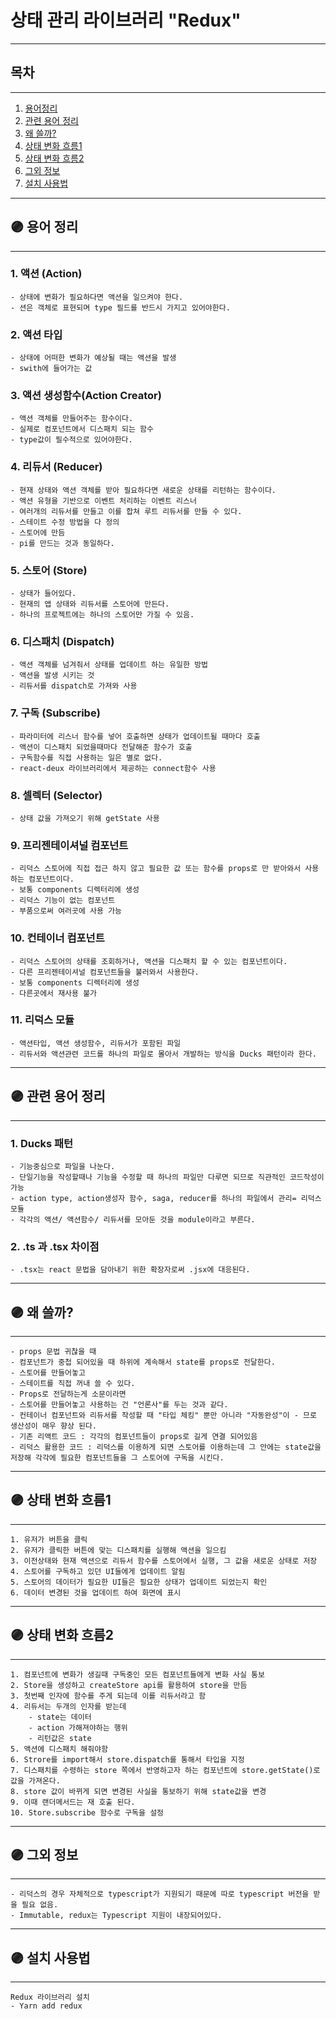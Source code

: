 # 상태 관리 라이브러리 "Redux"
---
## 목차
---
1. [용어정리](#용어-정리)
2. [관련 용어 정리](#관련-용어-정리)
3. [왜 쓸까?](#왜-쓸까?)
4. [상태 변화 흐름1](#상태-변화-흐름1)
5. [상태 변화 흐름2](#상태-변화-흐름2)
6. [그외 정보](#그외-정보)
7. [설치 사용법](#설치-사용법)
---

## 🟣 용어 정리

---

### 1. 액션 (Action)

    - 상태에 변화가 필요하다면 액션을 일으켜야 한다.
    - 션은 객체로 표현되며 type 필드를 반드시 가지고 있어야한다.

### 2. 액션 타입

    - 상태에 어떠한 변화가 예상될 때는 액션을 발생
    - swith에 들어가는 값

### 3. 액션 생성함수(Action Creator)

    - 액션 객체를 만들어주는 함수이다.
    - 실제로 컴포넌트에서 디스패치 되는 함수
    - type값이 필수적으로 있어야한다.

### 4. 리듀서 (Reducer)

    - 현재 상태와 액션 객체를 받아 필요하다면 새로운 상태를 리턴하는 함수이다.
    - 액션 유형을 기반으로 이벤트 처리하는 이벤트 리스너
    - 여러개의 리듀서를 만들고 이를 합쳐 루트 리듀서를 만들 수 있다.
    - 스테이트 수정 방법을 다 정의
    - 스토어에 만듬
    - pi를 만드는 것과 동일하다.

### 5. 스토어 (Store)

    - 상태가 들어있다.
    - 현재의 앱 상태와 리듀서를 스토어에 만든다.
    - 하나의 프로젝트에는 하나의 스토어만 가질 수 있음.

### 6. 디스패치 (Dispatch)

    - 액션 객체를 넘겨줘서 상태를 업데이트 하는 유일한 방법
    - 액션을 발생 시키는 것
    - 리듀서를 dispatch로 가져와 사용

### 7. 구독 (Subscribe)

    - 파라미터에 리스너 함수를 넣어 호출하면 상태가 업데이트될 때마다 호출
    - 액션이 디스패치 되었을때마다 전달해준 함수가 호출
    - 구독함수를 직접 사용하는 일은 별로 없다.
    - react-deux 라이브러리에서 제공하는 connect함수 사용

### 8. 셀렉터 (Selector)

    - 상태 값을 가져오기 위해 getState 사용

### 9. 프리젠테이셔널 컴포넌트

    - 리덕스 스토어에 직접 접근 하지 않고 필요한 값 또는 함수를 props로 만 받아와서 사용하는 컴포넌트이다.
    - 보통 components 디렉터리에 생성
    - 리덕스 기능이 없는 컴포넌트
    - 부품으로써 여러곳에 사용 가능

### 10. 컨테이너 컴포넌트

    - 리덕스 스토어의 상태를 조회하거나, 액션을 디스패치 할 수 있는 컴포넌트이다.
    - 다른 프리젠테이셔널 컴포넌트들을 불러와서 사용한다.
    - 보통 components 디렉터리에 생성
    - 다른곳에서 재사용 불가

### 11. 리덕스 모듈

    - 액션타입, 액션 생성함수, 리듀서가 포함된 파일
    - 리듀서와 액션관련 코드를 하나의 파일로 몰아서 개발하는 방식을 Ducks 패턴이라 한다.

---

## 🟣 관련 용어 정리

---

### 1. Ducks 패턴

    - 기능중심으로 파일을 나눈다.
    - 단일기능을 작성할때나 기능을 수정할 때 하나의 파일만 다루면 되므로 직관적인 코드작성이 가능
    - action type, action생성자 함수, saga, reducer를 하나의 파일에서 관리= 리덕스 모듈
    - 각각의 액션/ 액션함수/ 리듀서를 모아둔 것을 module이라고 부른다.

### 2. .ts 과 .tsx 차이점

    - .tsx는 react 문법을 담아내기 위한 확장자로써 .jsx에 대응된다.

---

## 🟣 왜 쓸까?

---

    - props 문법 귀찮을 때
    - 컴포넌트가 중첩 되어있을 때 하위에 계속해서 state를 props로 전달한다.
    - 스토어를 만들어놓고
    - 스테이트를 직접 꺼내 쓸 수 있다.
    - Props로 전달하는게 소문이라면
    - 스토어를 만들어놓고 사용하는 건 "언론사"를 두는 것과 같다.
    - 컨테이너 컴포넌트와 리듀서를 작성할 때 "타입 체킹" 뿐만 아니라 "자동완성"이 - 므로 생산성이 매우 향상 된다.
    - 기존 리액트 코드 : 각각의 컴포넌트들이 props로 길게 연결 되어있음
    - 리덕스 활용한 코드 : 리덕스를 이용하게 되면 스토어를 이용하는데 그 안에는 state값을 저장해 각각에 필요한 컴포넌트들을 그 스토어에 구독을 시킨다.

---

## 🟣 상태 변화 흐름1

---

    1. 유저가 버튼을 클릭
    2. 유저가 클릭한 버튼에 맞는 디스패치를 실행해 액션을 일으킴
    3. 이전상태와 현재 액션으로 리듀서 함수를 스토어에서 실행, 그 값을 새로운 상태로 저장
    4. 스토어를 구독하고 있던 UI들에게 업데이트 알림
    5. 스토어의 데이터가 필요한 UI들은 필요한 상태가 업데이트 되었는지 확인
    6. 데이터 변경된 것을 업데이트 하여 화면에 표시

---

## 🟣 상태 변화 흐름2

---

    1. 컴포넌트에 변화가 생길때 구독중인 모든 컴포넌트들에게 변화 사실 통보
    2. Store을 생성하고 createStore api를 활용하여 store을 만듬
    3. 첫번째 인자에 함수를 주게 되는데 이를 리듀서라고 함
    4. 리듀서는 두개의 인자를 받는데
    	- state는 데이터
    	- action 가해져야하는 행위
    	- 리턴값은 state
    5. 액션에 디스패치 해줘야함
    6. Strore를 import해서 store.dispatch를 통해서 타입을 지정
    7. 디스패치를 수령하는 store 쪽에서 반영하고자 하는 컴포넌트에 store.getState()로 값을 가져온다.
    8. store 값이 바뀌게 되면 변경된 사실을 통보하기 위해 state값을 변경
    9. 이때 랜더메서드는 재 호출 된다.
    10. Store.subscribe 함수로 구독을 설정

------------

## 🟣 그외 정보

---

    - 리덕스의 경우 자체적으로 typescript가 지원되기 때문에 따로 typescript 버전을 받을 필요 없음.
    - Immutable, redux는 Typescript 지원이 내장되어있다.

---

## 🟣 설치 사용법

---

    Redux 라이브러리 설치
    - Yarn add redux




